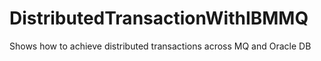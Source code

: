 # DistributedTransactionWithIBMMQ
Shows how to achieve distributed transactions across MQ and Oracle DB
